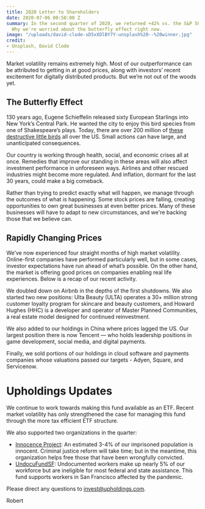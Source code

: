 ```yaml
---
title: 2Q20 Letter to Shareholders
date: 2020-07-06 00:58:00 Z
summary: In the second quarter of 2020, we returned +42% vs. the S&P 500 at +20%.
  Why we're worried about the butterfly effect right now.
image: "/uploads/david-clode-sD5xXDlBY7Y-unsplash%20--%20winner.jpg"
credit:
- Unsplash, David Clode
---
```


Market volatility remains extremely high. Most of our outperformance can be attributed to getting in at good prices, along with investors’ recent excitement for digitally distributed products. But we’re not out of the woods yet.

## The Butterfly Effect
130 years ago, Eugene Schieffelin released sixty European Starlings into New York’s Central Park. He wanted the city to enjoy this bird species from one of Shakespeare’s plays. Today, there are over 200 million of [these destructive little birds](https://en.wikipedia.org/wiki/European_starling) all over the US. Small actions can have large, and unanticipated consequences. 

Our country is working through health, social, and economic crises all at once. Remedies that improve our standing in these areas will also affect investment performance in unforeseen ways. Airlines and other rescued industries might become more regulated. And inflation, dormant for the last 30 years, could make a big comeback.

Rather than trying to predict exactly what will happen, we manage through the outcomes of what *is* happening. Some stock prices are falling, creating opportunities to own great businesses at even better prices. Many of these businesses will have to adapt to new circumstances, and we're backing those that we believe can.

## Rapidly Changing Prices
We’ve now experienced four straight months of high market volatility. Online-first companies have performed particularly well, but in some cases, investor expectations have run ahead of what’s possible. On the other hand, the market is offering good prices on companies enabling real life experiences. Below is a recap of our recent activity.

We doubled down on Airbnb in the depths of the first shutdowns. We also started two new positions: Ulta Beauty (ULTA) operates a 30+ million strong customer loyalty program for skincare and beauty customers, and Howard Hughes (HHC) is a developer and operator of Master Planned Communities, a real estate model designed for continued reinvestment.

We also added to our holdings in China where prices lagged the US. Our largest position there is now Tencent — who holds leadership positions in game development, social media, and digital payments. 

Finally, we sold portions of our holdings in cloud software and payments companies whose valuations passed our targets - Adyen, Square, and Servicenow.

# Upholdings Updates
We continue to work towards making this fund available as an ETF. Recent market volatility has only strengthened the case for managing this fund through the more tax efficient ETF structure.

We also supported two organizations in the quarter:

* [Innocence Project](https://www.innocenceproject.org/): An estimated 3-4% of our imprisoned population is innocent. Criminal justice reform will take time; but in the meantime, this organization helps free those that have been wrongfully convicted.
* [UndocuFundSF](https://www.undocufund-sf.org/): Undocumented workers make up nearly 5% of our workforce but are ineligible for most federal and state assistance. This fund supports workers in San Francisco affected by the pandemic.

Please direct any questions to invest@upholdings.com.

Robert